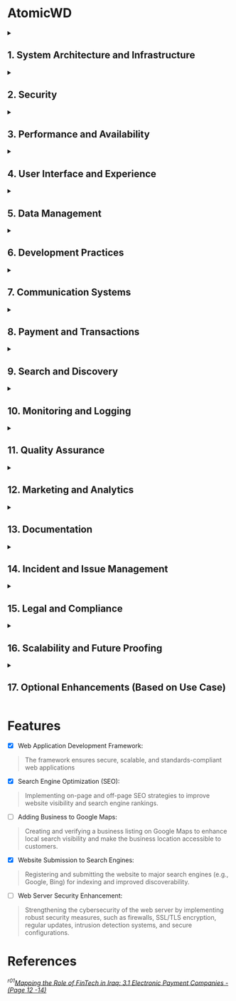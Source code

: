 # AtomicWD

<details>
  <summary> <h2>1. System Architecture and Infrastructure</h2></summary>
  
<details>
  <summary><h4>🔘 Hosting</h4></summary>

 - Static Website
 - Dynamic Website  
</details>

#### 🔘 Content Delivery Network (CDN)
#### 🔘 File Storage:

</details>
<details>
  <summary><h2>2. Security</h2></summary>

#### 🔘 Authentication and Authorization
#### 🔘 API Security
<details><summary><h4>🔘 Secure Communicaiton</h4></summary>

- [ ] DMARC
- [ ] SPE
- [ ] DKIM
</details>

#### 🔘 Key Management
#### 🔘 Compliance
#### 🔘 Vulnerability Management
<details><summary><h4>🔘 Cybersecurity Framework</h4></summary>

- [ ] [OWASP (Open Web Application Security Project)](https://owasp.org/)
- [ ] [NIST Cybersecurity Framework](https://www.nist.gov/cyberframework)
- [ ] [Zero Trust Architecture](https://zerotrust.cyber.gov/)

</details>
</details>
<details>

 <summary><h2>3. Performance and Availability</h2></summary>

#### 🔘 Performance Optimization
#### 🔘 Uptime and Monitoring
#### 🔘 Backup and Recovery
 
</details>
<details>
  <summary><h2>4. User Interface and Experience</h2></summary>
  
#### 🔘 Design Principles
#### 🔘 Localization and Internationalization
#### 🔘 Feedback Mechanisms

</details>
<details>
  <summary><h2>5. Data Management</h2></summary>

#### 🔘 Database Design
#### 🔘 Data Security
#### 🔘 Data Retention Policies

</details>
<details>
  <summary><h2>6. Development Practices</h2></summary>

#### 🔘 Version Control
#### 🔘 Continuous Integration/Continuous Development (CI/CD)
#### 🔘 Code Quality Assurance
  
</details>
<details>
  <summary><h2>7. Communication Systems</h2></summary>

#### 🔘 Email Integration
<details>
  <summary><h4>🔘 VoIP and Messaging</h4></summary>

- [ ] [3CX](https://www.3cx.com/)
</details>

#### 🔘 SMS Integration
  
</details>
<details>
  <summary><h2>8. Payment and Transactions</h2></summary>

<details>
  <summary><h4>🔘 Payment Gateway Integration</h4></summary>

###### List of Electronic Payments (e-Payment) in Iraq<sup>r01</sup>:

- [ ] [Al Qassa Financial Services & Electronic Payment Limited Liability Company](https://alqaseh.iq/)
- [ ] [Al Saqi Company for Electronic Payment Services](https://alsaqi.iq/)
- [ ] Amwal Electronic Banking Services Company
- [ ] [Areeba Company for Information Technologies and Electronic Payment](https://www.areeba.com/)
- [ ] [Arab Electronic Payment Company](https://www.aps.iq/)
- [ ] [Blue Pay](https://blue.com.iq/)
- [ ] [CSC Electronic Payment Company](https://www.cscjordan.com/)
- [ ] [NEO](https://neo.iq/)
- [ ] [National Gateway Company for Electronic Payment and Financial Services Ltd.](http://www.ng.iq/)
- [ ] [Qi Card (International Smart Card Company)](https://qi.iq/)
- [ ] [Switch](https://switch.com.iq/)
- [ ] [Tabadul](https://tabadul.iq/)
- [ ] [Yanah Banking & Electronic Services Company](https://www.ybservice.iq/)

</details>
<details>
  <summary><h4>🔘 Mobile Payments (e-Wallet)</h4></summary>

###### List of Mobile Payment (e-Wallet) in Iraq<sup>r01</sup>:
- [ ] [Asia Pay](https://www.asiapay.iq/)
- [ ] [FastPay](https://www.fast-pay.iq/)
- [ ] [Nass Wallet](https://nass.iq/)
- [ ] [Zain cash](https://www.zaincash.iq/)

</details>


#### 🔘 Fraud Detection

</details>
<details>
  <summary><h2> 9. Search and Discovery</h2></summary>
  
#### 🔘 Internal Search

<details>
  <summary><h4>🔘 Search Engine Optimization (SEO)</h4></summary>
  
- [ ] [Google Search Console](https://search.google.com/search-console/)
- [ ] [Yandex Webmaster](https://webmaster.yandex.com/)
- [ ] [Bing Webmaster](https://www.bing.com/webmasters/)
- [ ] [Baidu Webmaster Tools](https://ziyuan.baidu.com/login/index?u=/site/siteadd)
</details>
</details>
<details>
  <summary><h2>10. Monitoring and Logging</h2></summary>

- [ ] [Urlscan.io](https://urlscan.io/)
#### 🔘 Application Logs
#### 🔘 Event Management
#### 🔘 Real-time Monitoring

</details>
<details>
  <summary><h2>11. Quality Assurance</h2></summary>
  
#### 🔘 Testing Strategy
#### 🔘 A/B Testing
#### 🔘 Usability Testing
  
</details>
<details>
  <summary><h2>12. Marketing and Analytics</h2></summary>

#### 🔘 User Analytics
#### 🔘 Campaign Management
</details>
<details>
  <summary><h2>13. Documentation</h2></summary>

- [ ] Wayback Machine - [The Internet Archive](https://archive.org/)
#### 🔘 Developer Documentation
#### 🔘 User Documentation
</details>
<details>
  <summary><h2>14. Incident and Issue Management</h2></summary>

#### 🔘 Issue Tracker
#### 🔘 Incident Response Plan 
</details>
<details>
  <summary><h2>15. Legal and Compliance</h2></summary>

#### 🔘 Terms and Policies
#### 🔘 Auditing
</details>
<details>
  <summary><h2>16. Scalability and Future Proofing</h2></summary>

#### 🔘 Extensibility
#### 🔘 Cloud Readiness
</details>
<details>
  <summary><h2>17. Optional Enhancements (Based on Use Case)</h2></summary>

#### 🔘 Gamification
#### 🔘 AI and Machine Learning
#### 🔘 AR/VR Feature

</details> 

# Features

- [X] Web Application Development Framework:
> The framework ensures secure, scalable, and standards-compliant web applications
- [X] Search Engine Optimization (SEO):
> Implementing on-page and off-page SEO strategies to improve website visibility and search engine rankings.
- [ ] Adding Business to Google Maps:
> Creating and verifying a business listing on Google Maps to enhance local search visibility and make the business location accessible to customers.
- [X] Website Submission to Search Engines:
> Registering and submitting the website to major search engines (e.g., Google, Bing) for indexing and improved discoverability.
- [ ] Web Server Security Enhancement:
> Strengthening the cybersecurity of the web server by implementing robust security measures, such as firewalls, SSL/TLS encryption, regular updates, intrusion detection systems, and secure configurations.


# References

###### <sup>r01</sup>[Mapping the Role of FinTech in Iraq: 3.1 Electronic Payment Companies - (Page 12 -14)]( https://drive.google.com/file/d/1rgBclcW9MBLMfzM3Oj8EWaakn0UYkNV7)

